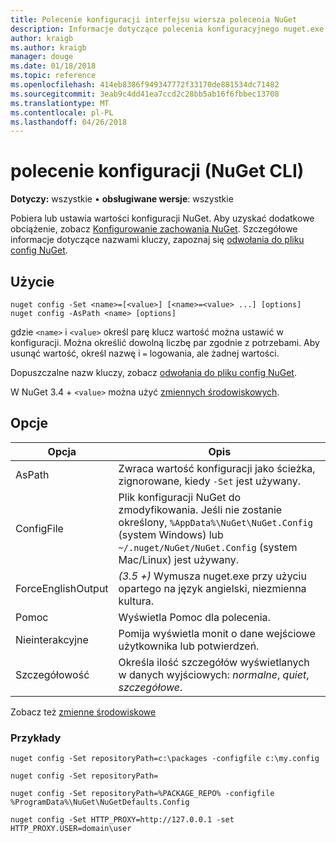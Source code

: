 ```yaml
---
title: Polecenie konfiguracji interfejsu wiersza polecenia NuGet
description: Informacje dotyczące polecenia konfiguracyjnego nuget.exe
author: kraigb
ms.author: kraigb
manager: douge
ms.date: 01/18/2018
ms.topic: reference
ms.openlocfilehash: 414eb8386f949347772f33170de881534dc71482
ms.sourcegitcommit: 3eab9c4dd41ea7ccd2c28bb5ab16f6fbbec13708
ms.translationtype: MT
ms.contentlocale: pl-PL
ms.lasthandoff: 04/26/2018
---
```

# <a name="config-command-nuget-cli"></a>polecenie konfiguracji (NuGet CLI)

**Dotyczy:** wszystkie &bullet; **obsługiwane wersje**: wszystkie

Pobiera lub ustawia wartości konfiguracji NuGet. Aby uzyskać dodatkowe obciążenie, zobacz [Konfigurowanie zachowania NuGet](../consume-packages/configuring-nuget-behavior.md). Szczegółowe informacje dotyczące nazwami kluczy, zapoznaj się [odwołania do pliku config NuGet](../reference/nuget-config-file.md).

## <a name="usage"></a>Użycie

```cli
nuget config -Set <name>=[<value>] [<name>=<value> ...] [options]
nuget config -AsPath <name> [options]
```

gdzie `<name>` i `<value>` określ parę klucz wartość można ustawić w konfiguracji. Można określić dowolną liczbę par zgodnie z potrzebami. Aby usunąć wartość, określ nazwę i `=` logowania, ale żadnej wartości.

Dopuszczalne nazw kluczy, zobacz [odwołania do pliku config NuGet](../reference/nuget-config-file.md).

W NuGet 3.4 + `<value>` można użyć [zmiennych środowiskowych](cli-ref-environment-variables.md).

## <a name="options"></a>Opcje

| Opcja | Opis |
| --- | --- |
| AsPath | Zwraca wartość konfiguracji jako ścieżka, zignorowane, kiedy `-Set` jest używany. |
| ConfigFile | Plik konfiguracji NuGet do zmodyfikowania. Jeśli nie zostanie określony, `%AppData%\NuGet\NuGet.Config` (system Windows) lub `~/.nuget/NuGet/NuGet.Config` (system Mac/Linux) jest używany.|
| ForceEnglishOutput | *(3.5 +)* Wymusza nuget.exe przy użyciu opartego na język angielski, niezmienna kultura. |
| Pomoc | Wyświetla Pomoc dla polecenia. |
| Nieinterakcyjne | Pomija wyświetla monit o dane wejściowe użytkownika lub potwierdzeń. |
| Szczegółowość | Określa ilość szczegółów wyświetlanych w danych wyjściowych: *normalne*, *quiet*, *szczegółowe*. |

Zobacz też [zmienne środowiskowe](cli-ref-environment-variables.md)

### <a name="examples"></a>Przykłady

```cli
nuget config -Set repositoryPath=c:\packages -configfile c:\my.config

nuget config -Set repositoryPath=

nuget config -Set repositoryPath=%PACKAGE_REPO% -configfile %ProgramData%\NuGet\NuGetDefaults.Config

nuget config -Set HTTP_PROXY=http://127.0.0.1 -set HTTP_PROXY.USER=domain\user
```
